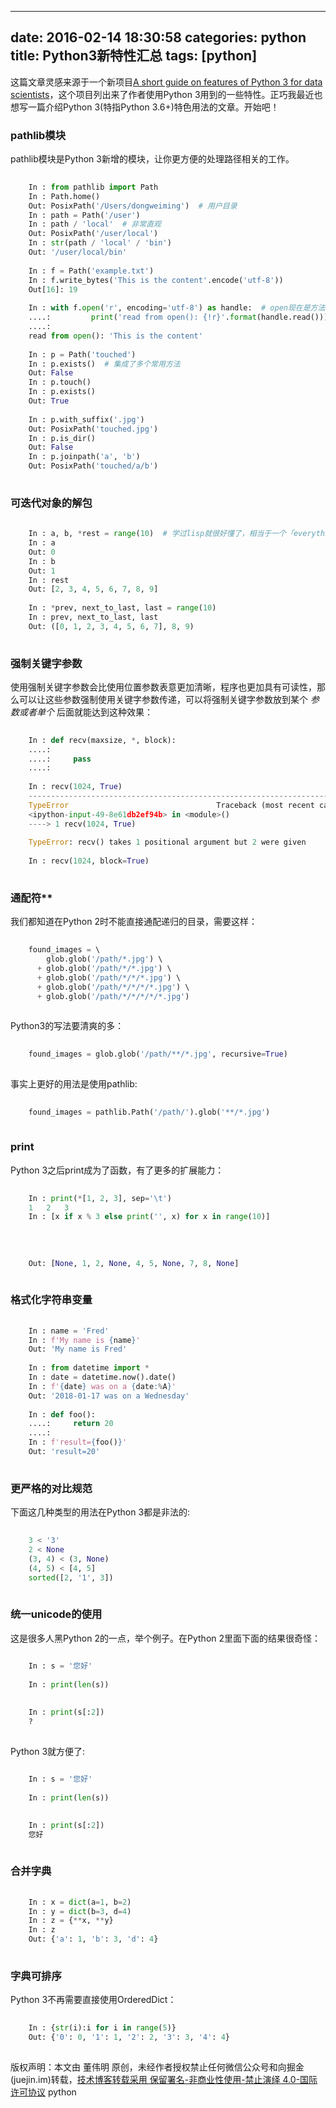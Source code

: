 
---
date: 2016-02-14 18:30:58
categories: python
title: Python3新特性汇总
tags: [python]
---
这篇文章灵感来源于一个新项目[A short guide on features of Python 3 for data
scientists](https://github.com/arogozhnikov/python3_with_pleasure)，这个项目列出来了作者使用Python
3用到的一些特性。正巧我最近也想写一篇介绍Python 3(特指Python 3.6+)特色用法的文章。开始吧！
### pathlib模块
pathlib模块是Python 3新增的模块，让你更方便的处理路径相关的工作。

``` python    
    
    In : from pathlib import Path  
    In : Path.home()  
    Out: PosixPath('/Users/dongweiming')  # 用户目录  
    In : path = Path('/user')  
    In : path / 'local'  # 非常直观  
    Out: PosixPath('/user/local')  
    In : str(path / 'local' / 'bin')  
    Out: '/user/local/bin'  
      
    In : f = Path('example.txt')  
    In : f.write_bytes('This is the content'.encode('utf-8'))  
    Out[16]: 19  
      
    In : with f.open('r', encoding='utf-8') as handle:  # open现在是方法了  
    ....:         print('read from open(): {!r}'.format(handle.read()))  
    ....:  
    read from open(): 'This is the content'  
      
    In : p = Path('touched')  
    In : p.exists()  # 集成了多个常用方法  
    Out: False  
    In : p.touch()  
    In : p.exists()  
    Out: True  
      
    In : p.with_suffix('.jpg')  
    Out: PosixPath('touched.jpg')  
    In : p.is_dir()  
    Out: False  
    In : p.joinpath('a', 'b')  
    Out: PosixPath('touched/a/b')  
      
```
  
### 可迭代对象的解包

``` python    
    
    In : a, b, *rest = range(10)  # 学过lisp就很好懂了，相当于一个「everything else」  
    In : a  
    Out: 0  
    In : b  
    Out: 1  
    In : rest  
    Out: [2, 3, 4, 5, 6, 7, 8, 9]  
      
    In : *prev, next_to_last, last = range(10)  
    In : prev, next_to_last, last  
    Out: ([0, 1, 2, 3, 4, 5, 6, 7], 8, 9)  
      
```
  
### 强制关键字参数
使用强制关键字参数会比使用位置参数表意更加清晰，程序也更加具有可读性，那么可以让这些参数强制使用关键字参数传递，可以将强制关键字参数放到某个
_参数或者单个_ 后面就能达到这种效果：

``` python    
    
    In : def recv(maxsize, *, block):  
    ....:  
    ....:     pass  
    ....:  
      
    In : recv(1024, True)  
    ---------------------------------------------------------------------------  
    TypeError                                 Traceback (most recent call last)  
    <ipython-input-49-8e61db2ef94b> in <module>()  
    ----> 1 recv(1024, True)  
      
    TypeError: recv() takes 1 positional argument but 2 were given  
      
    In : recv(1024, block=True)  
      
```
  
### 通配符**
我们都知道在Python 2时不能直接通配递归的目录，需要这样：

``` python    
    
    found_images = \  
        glob.glob('/path/*.jpg') \  
      + glob.glob('/path/*/*.jpg') \  
      + glob.glob('/path/*/*/*.jpg') \  
      + glob.glob('/path/*/*/*/*.jpg') \  
      + glob.glob('/path/*/*/*/*/*.jpg')  
      
```
  
Python3的写法要清爽的多：

``` python    
    
    found_images = glob.glob('/path/**/*.jpg', recursive=True)  
      
```
  
事实上更好的用法是使用pathlib:

``` python    
    
    found_images = pathlib.Path('/path/').glob('**/*.jpg')  
      
```
  
### print
Python 3之后print成为了函数，有了更多的扩展能力：

``` python    
    
    In : print(*[1, 2, 3], sep='\t')  
    1	2	3  
    In : [x if x % 3 else print('', x) for x in range(10)]  
 
 
 
 
    Out: [None, 1, 2, None, 4, 5, None, 7, 8, None]  
      
```
  
### 格式化字符串变量

``` python    
    
    In : name = 'Fred'  
    In : f'My name is {name}'  
    Out: 'My name is Fred'  
      
    In : from datetime import *  
    In : date = datetime.now().date()  
    In : f'{date} was on a {date:%A}'  
    Out: '2018-01-17 was on a Wednesday'  
      
    In : def foo():  
    ....:     return 20  
    ....:  
    In : f'result={foo()}'  
    Out: 'result=20'  
      
```
  
### 更严格的对比规范
下面这几种类型的用法在Python 3都是非法的:

``` python    
    
    3 < '3'  
    2 < None  
    (3, 4) < (3, None)  
    (4, 5) < [4, 5]  
    sorted([2, '1', 3])  
      
```
  
### 统一unicode的使用
这是很多人黑Python 2的一点，举个例子。在Python 2里面下面的结果很奇怪：

``` python    
    
    In : s = '您好'  
      
    In : print(len(s))  

      
    In : print(s[:2])  
    ?  
      
```
  
Python 3就方便了:

``` python    
    
    In : s = '您好'  
      
    In : print(len(s))  

      
    In : print(s[:2])  
    您好  
      
```
  
### 合并字典

``` python    
    
    In : x = dict(a=1, b=2)  
    In : y = dict(b=3, d=4)  
    In : z = {**x, **y}  
    In : z  
    Out: {'a': 1, 'b': 3, 'd': 4}  
      
```
  
### 字典可排序
Python 3不再需要直接使用OrderedDict：

``` python    
    
    In : {str(i):i for i in range(5)}  
    Out: {'0': 0, '1': 1, '2': 2, '3': 3, '4': 4}  
      
```

版权声明：本文由 董伟明 原创，未经作者授权禁止任何微信公众号和向掘金(juejin.im)转载，[技术博客转载采用 保留署名-非商业性使用-禁止演绎 4.0-国际许可协议](https://creativecommons.org/licenses/by-nc-nd/4.0/deed.zh)
python
